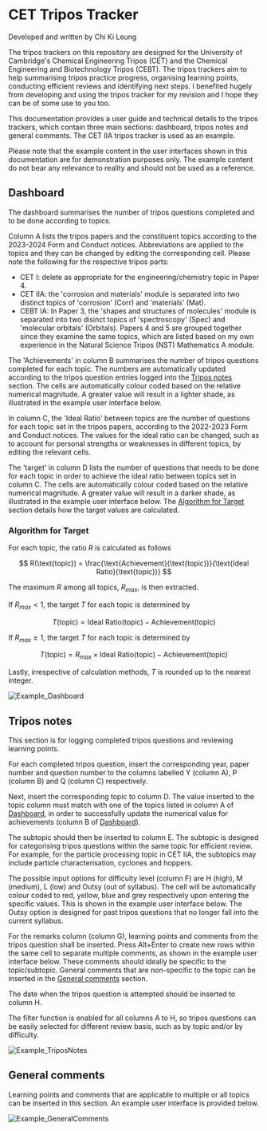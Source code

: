 # CET Tripos Tracker
Developed and written by Chi Ki Leung

The tripos trackers on this repository are designed for the University of Cambridge's Chemical Engineering Tripos (CET) and the Chemical Engineering and Biotechnology Tripos (CEBT). The tripos trackers aim to help summarising tripos practice progress, organising learning points, conducting efficient reviews and identifying next steps. I benefited hugely from developing and using the tripos tracker for my revision and I hope they can be of some use to you too.

This documentation provides a user guide and technical details to the tripos trackers, which contain three main sections: dashboard, tripos notes and general comments. The CET IIA tripos tracker is used as an example.

Please note that the example content in the user interfaces shown in this documentation are for demonstration purposes only. The example content do not bear any relevance to reality and should not be used as a reference.

## Dashboard
The dashboard summarises the number of tripos questions completed and to be done according to topics.

Column A lists the tripos papers and the constituent topics according to the 2023-2024 Form and Conduct notices. Abbreviations are applied to the topics and they can be changed by editing the corresponding cell. Please note the following for the respective tripos parts:

- CET I: delete as appropriate for the engineering/chemistry topic in Paper 4.
- CET IIA: the 'corrosion and materials' module is separated into two distinct topics of 'corrosion' (Corr) and 'materials' (Mat).
- CEBT IA: In Paper 3, the 'shapes and structures of molecules' module is separated into two disinct topics of 'spectroscopy' (Spec) and 'molecular orbitals' (Orbitals). Papers 4 and 5 are grouped together since they examine the same topics, which are listed based on my own experience in the Natural Science Tripos (NST) Mathematics A module.

The 'Achievements' in column B summarises the number of tripos questions completed for each topic. The numbers are automatically updated according to the tripos question entries logged into the [Tripos notes](#tripos-notes) section. The cells are automatically colour coded based on the relative numerical magnitude. A greater value will result in a lighter shade, as illustrated in the example user interface below.

In column C, the 'Ideal Ratio' between topics are the number of questions for each topic set in the tripos papers, according to the 2022-2023 Form and Conduct notices. The values for the ideal ratio can be changed, such as to account for personal strengths or weaknesses in different topics, by editing the relevant cells.

The 'target' in column D lists the number of questions that needs to be done for each topic in order to achieve the ideal ratio between topics set in column C. The cells are automatically colour coded based on the relative numerical magnitude. A greater value will result in a darker shade, as illustrated in the example user interface below. The [Algorithm for Target](#algorithm-for-target) section details how the target values are calculated.

### Algorithm for Target
For each topic, the ratio $R$ is calculated as follows

$$ R(\text{topic}) = \frac{\text{Achievement}(\text{topic})}{\text{Ideal Ratio}(\text{topic})} $$

The maximum $R$ among all topics, $R_{max}$, is then extracted.

If $R_{max} < 1$, the target $T$ for each topic is determined by

$$ T(\text{topic}) = \text{Ideal Ratio}(\text{topic}) - \text{Achievement}(\text{topic}) $$

If $R_{max} \ge 1$, the target $T$ for each topic is determined by

$$ T(\text{topic}) = R_{max} \times \text{Ideal Ratio}(\text{topic}) - \text{Achievement}(\text{topic}) $$

Lastly, irrespective of calculation methods, $T$ is rounded up to the nearest integer.

![Example_Dashboard](https://user-images.githubusercontent.com/121029649/227573392-66c81989-f707-4f0b-8e64-7aed68874aae.png)

## Tripos notes

This section is for logging completed tripos questions and reviewing learning points.

For each completed tripos question, insert the corresponding year, paper number and question number to the columns labelled Y (column A), P (column B) and Q (column C) respectively.

Next, insert the corresponding topic to column D. The value inserted to the topic column must match with one of the topics listed in column A of [Dashboard](#dashboard), in order to successfully update the numerical value for achievements (column B of [Dashboard](#dashboard)).

The subtopic should then be inserted to column E. The subtopic is designed for categorising tripos questions within the same topic for efficient review. For example, for the particle processing topic in CET IIA, the subtopics may include particle characterisation, cyclones and hoppers.

The possible input options for difficulty level (column F) are H (high), M (medium), L (low) and Outsy (out of syllabus). The cell will be automatically colour coded to red, yellow, blue and grey respectively upon entering the specific values. This is shown in the example user interface below. The Outsy option is designed for past tripos questions that no longer fall into the current syllabus.

For the remarks column (column G), learning points and comments from the tripos question shall be inserted. Press Alt+Enter to create new rows within the same cell to separate multiple comments, as shown in the example user interface below. These comments should ideally be specific to the topic/subtopic. General comments that are non-specific to the topic can be inserted in the [General comments](#general-comments) section.

The date when the tripos question is attempted should be inserted to column H.

The filter function is enabled for all columns A to H, so tripos questions can be easily selected for different review basis, such as by topic and/or by difficulty.

![Example_TriposNotes](https://user-images.githubusercontent.com/121029649/227582116-e94306bf-b3d4-4a22-a866-e6710fcc0c6f.png)

## General comments

Learning points and comments that are applicable to multiple or all topics can be inserted in this section. An example user interface is provided below.

![Example_GeneralComments](https://user-images.githubusercontent.com/121029649/227581063-f9b4ab09-4406-466a-9476-f248ecfa7924.png)
